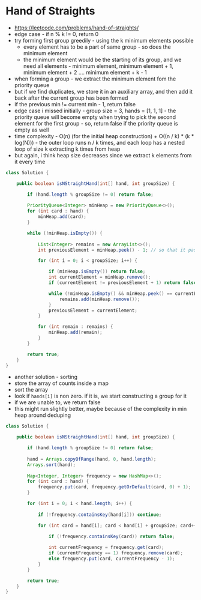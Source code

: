 # Hand of Straights

- https://leetcode.com/problems/hand-of-straights/
- edge case - if n % k != 0, return 0
- try forming first group greedily - using the k minimum elements possible
  - every element has to be a part of same group - so does the minimum element
  - the minimum element would be the starting of its group, and we need all elements - minimum element, minimum element + 1, minimum element + 2 .... minimum element + k - 1
- when forming a group - we extract the minimum element fom the priority queue
- but if we find duplicates, we store it in an auxiliary array, and then add it back after the current group has been formed
- if the previous min != current min - 1, return false
- edge case i missed initially - group size = 3, hands = [1, 1, 1] - the priority queue will become empty when trying to pick the second element for the first group - so, return false if the priority queue is empty as well
- time complexity - O(n) (for the initial heap construction) + O((n / k) * (k * log(N))) - the outer loop runs n / k times, and each loop has a nested loop of size k extracting k times from heap
- but again, i think heap size decreases since we extract k elements from it every time

```java
class Solution {

    public boolean isNStraightHand(int[] hand, int groupSize) {

        if (hand.length % groupSize != 0) return false;
        
        PriorityQueue<Integer> minHeap = new PriorityQueue<>();
        for (int card : hand) {
            minHeap.add(card);
        }

        while (!minHeap.isEmpty()) {
            
            List<Integer> remains = new ArrayList<>();
            int previousElement = minHeap.peek() - 1; // so that it passes for first element of group

            for (int i = 0; i < groupSize; i++) {

                if (minHeap.isEmpty()) return false;
                int currentElement = minHeap.remove();
                if (currentElement != previousElement + 1) return false;

                while (!minHeap.isEmpty() && minHeap.peek() == currentElement) {
                    remains.add(minHeap.remove());
                }
                previousElement = currentElement;
            }

            for (int remain : remains) {
                minHeap.add(remain);
            }
        }

        return true;
    }
}
```

- another solution - sorting
- store the array of counts inside a map
- sort the array
- look if `hands[i]` is non zero. if it is, we start constructing a group for it
- if we are unable to, we return false
- this might run slightly better, maybe because of the complexity in min heap around deduping

```java
class Solution {

    public boolean isNStraightHand(int[] hand, int groupSize) {

        if (hand.length % groupSize != 0) return false;
        
        hand = Arrays.copyOfRange(hand, 0, hand.length);
        Arrays.sort(hand);
        
        Map<Integer, Integer> frequency = new HashMap<>();
        for (int card : hand) {
            frequency.put(card, frequency.getOrDefault(card, 0) + 1);
        }

        for (int i = 0; i < hand.length; i++) {
            
            if (!frequency.containsKey(hand[i])) continue;

            for (int card = hand[i]; card < hand[i] + groupSize; card++) {

                if (!frequency.containsKey(card)) return false;
                
                int currentFrequency = frequency.get(card);
                if (currentFrequency == 1) frequency.remove(card);
                else frequency.put(card, currentFrequency - 1);
            }
        }

        return true;
    }
}
```
